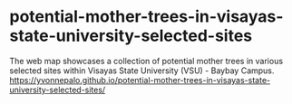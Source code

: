 # potential-mother-trees-in-visayas-state-university-selected-sites
The web map showcases a collection of potential mother trees in various selected sites within Visayas State University (VSU) - Baybay Campus.
https://yvonnepalo.github.io/potential-mother-trees-in-visayas-state-university-selected-sites/
